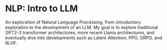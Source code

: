 # NLP: Intro to LLM
An exploration of Natural Language Processing, from introductory exploration to the development of an LLM. My goal is to explore traditional GPT2-3 transformer architectures, more recent Llama architectures, and eventually dive into developments such as Latent Attention, PPO, GRPO, and RLHF.
